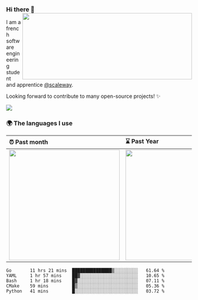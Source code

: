 ### Hi there 👋 <img align='right' src="https://github-readme-stats.vercel.app/api?username=angristan&count_private=true&show_icons=true&include_all_commits=true&hide_rank=true&hide_title=true" width=460 height=180> 

I am a french software engineering student and apprentice [@scaleway](https://github.com/scaleway).

Looking forward to contribute to many open-source projects! ✨

<img src="https://visitor-badge.glitch.me/badge?page_id=angristan.angristan"> 

### 🌍 The languages I use

| ⏰ Past month                                                                                                                                           | ⌛️ Past Year                                                                                                                                           |
| :------------------------------------------------------------------------------------------------------------------------------------------------------ | :------------------------------------------------------------------------------------------------------------------------------------------------------ |
| <a href="https://wakatime.com/@angristan"><img src="https://wakatime.com/share/@angristan/6dda82e4-1672-4698-9fed-78adb85e9e0a.svg" height="300px"></a> | <a href="https://wakatime.com/@angristan"><img src="https://wakatime.com/share/@angristan/b3f2f765-617c-4263-ae0b-f3fed553809f.svg" height="300px"></a> |

<!--START_SECTION:waka-->
```text
Go       11 hrs 21 mins  ███████████████▒░░░░░░░░░   61.64 % 
YAML     1 hr 57 mins    ██▓░░░░░░░░░░░░░░░░░░░░░░   10.65 % 
Bash     1 hr 18 mins    █▓░░░░░░░░░░░░░░░░░░░░░░░   07.11 % 
CMake    59 mins         █▒░░░░░░░░░░░░░░░░░░░░░░░   05.36 % 
Python   41 mins         █░░░░░░░░░░░░░░░░░░░░░░░░   03.72 % 
```
<!--END_SECTION:waka-->
